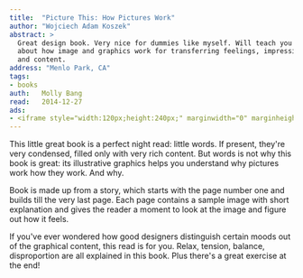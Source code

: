 ```yaml
---
title:	"Picture This: How Pictures Work"
author: "Wojciech Adam Koszek"
abstract: >
  Great design book. Very nice for dummies like myself. Will teach you more
  about how image and graphics work for transferring feelings, impressions
  and content.
address: "Menlo Park, CA"
tags:
- books
auth:	Molly Bang
read:	2014-12-27
ads:
- <iframe style="width:120px;height:240px;" marginwidth="0" marginheight="0" scrolling="no" frameborder="0" src="//ws-na.amazon-adsystem.com/widgets/q?ServiceVersion=20070822&OneJS=1&Operation=GetAdHtml&MarketPlace=US&source=ss&ref=ss_til&ad_type=product_link&tracking_id=wkoszek-20&marketplace=amazon&region=US&placement=1587170302&asins=1587170302&linkId=7DM562QVR55SPQ26&show_border=false&link_opens_in_new_window=true&price_color=333333&title_color=C00000&bg_color=FFFFFF"></iframe>
---
```


This little great book is a perfect night read: little words. If present,
they're very condensed, filled only with very rich content. But words is not
why this book is great: its illustrative graphics helps you understand why
pictures work how they work. And why.

Book is made up from a story, which starts with the page number one and
builds till the very last page. Each page contains a sample image with short
explanation and gives the reader a moment to look at the image and figure
out how it feels.

If you've ever wondered how good designers distinguish certain moods out of
the graphical content, this read is for you. Relax, tension, balance,
disproportion are all explained in this book. Plus there's a great exercise
at the end!

